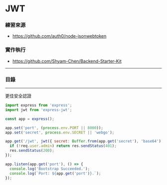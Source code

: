 # JWT

### 練習來源
* https://github.com/auth0/node-jsonwebtoken

### 實作執行
* https://github.com/Shyam-Chen/Backend-Starter-Kit

***

### 目錄

***

更佳安全認證

```js
import express from 'express';
import jwt from 'express-jwt';

const app = express();

app.set('port', (process.env.PORT || 8000));
app.set('secret', process.env.SECRET || 'webgo');

app.get('/jwt', jwt({ secret: Buffer.from(app.get('secret'), 'base64') }), (req, res) => {
  if (!req.user.admin) return res.sendStatus(401);
  res.sendStatus(200);
});

app.listen(app.get('port'), () => {
  console.log('Bootstrap Succeeded.');
  console.log(`Port: ${app.get('port')}.`);
});
```
